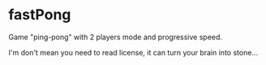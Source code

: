 # fastPong
Game "ping-pong" with 2 players mode and progressive speed.

I'm don't mean you need to read license, it can turn your brain into stone...
